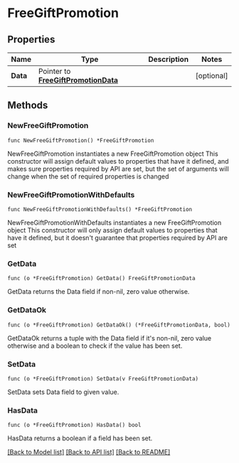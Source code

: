 # FreeGiftPromotion

## Properties

Name | Type | Description | Notes
------------ | ------------- | ------------- | -------------
**Data** | Pointer to [**FreeGiftPromotionData**](FreeGiftPromotionData.md) |  | [optional] 

## Methods

### NewFreeGiftPromotion

`func NewFreeGiftPromotion() *FreeGiftPromotion`

NewFreeGiftPromotion instantiates a new FreeGiftPromotion object
This constructor will assign default values to properties that have it defined,
and makes sure properties required by API are set, but the set of arguments
will change when the set of required properties is changed

### NewFreeGiftPromotionWithDefaults

`func NewFreeGiftPromotionWithDefaults() *FreeGiftPromotion`

NewFreeGiftPromotionWithDefaults instantiates a new FreeGiftPromotion object
This constructor will only assign default values to properties that have it defined,
but it doesn't guarantee that properties required by API are set

### GetData

`func (o *FreeGiftPromotion) GetData() FreeGiftPromotionData`

GetData returns the Data field if non-nil, zero value otherwise.

### GetDataOk

`func (o *FreeGiftPromotion) GetDataOk() (*FreeGiftPromotionData, bool)`

GetDataOk returns a tuple with the Data field if it's non-nil, zero value otherwise
and a boolean to check if the value has been set.

### SetData

`func (o *FreeGiftPromotion) SetData(v FreeGiftPromotionData)`

SetData sets Data field to given value.

### HasData

`func (o *FreeGiftPromotion) HasData() bool`

HasData returns a boolean if a field has been set.


[[Back to Model list]](../README.md#documentation-for-models) [[Back to API list]](../README.md#documentation-for-api-endpoints) [[Back to README]](../README.md)


